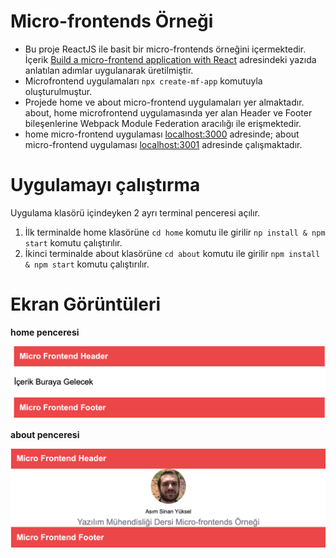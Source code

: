 # Micro-frontends Örneği
* Bu proje ReactJS ile basit bir micro-frontends örneğini içermektedir. İçerik [Build a micro-frontend application with React](https://blog.logrocket.com/build-micro-frontend-application-react/) adresindeki yazıda anlatılan adımlar uygulanarak üretilmiştir.
* Microfrontend uygulamaları `npx create-mf-app` komutuyla oluşturulmuştur.
* Projede home ve about micro-frontend uygulamaları yer almaktadır. about, home microfrontend uygulamasında yer alan Header ve Footer bileşenlerine Webpack Module Federation aracılığı ile erişmektedir.
* home micro-frontend uygulaması [localhost:3000](http://localhost:3000) adresinde; about micro-frontend uygulaması [localhost:3001](http://localhost:3001) adresinde çalışmaktadır.

# Uygulamayı çalıştırma
Uygulama klasörü içindeyken 2 ayrı terminal penceresi açılır. 
1. İlk terminalde home klasörüne `cd home` komutu ile girilir `np install & npm start` komutu çalıştırılır.
1. İkinci terminalde about klasörüne `cd about` komutu ile girilir `npm install & npm start` komutu çalıştırılır.

# Ekran Görüntüleri

**home penceresi**

![image](resimler/home.png)

**about penceresi**

![image](resimler/about.png)